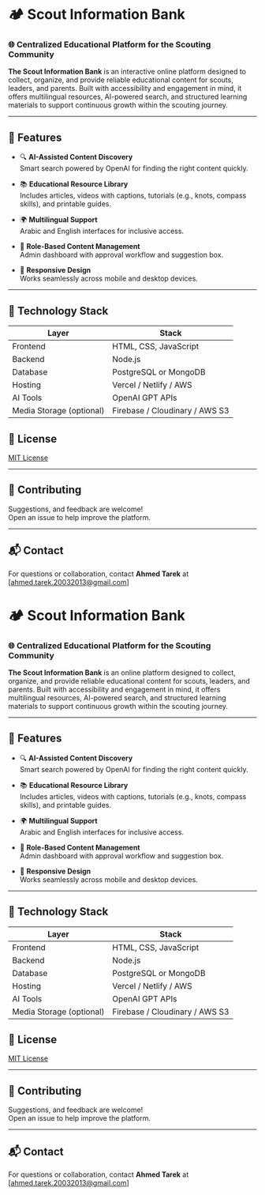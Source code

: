 # 🏕️ Scout Information Bank

### 🌐 Centralized Educational Platform for the Scouting Community

**The Scout Information Bank** is an interactive online platform designed to collect, organize, and provide reliable educational content for scouts, leaders, and parents. Built with accessibility and engagement in mind, it offers multilingual resources, AI-powered search, and structured learning materials to support continuous growth within the scouting journey.

---

## 🚀 Features

- 🔍 **AI-Assisted Content Discovery**  
  Smart search powered by OpenAI for finding the right content quickly.

- 📚 **Educational Resource Library**  
  Includes articles, videos with captions, tutorials (e.g., knots, compass skills), and printable guides.

- 🌍 **Multilingual Support**  
  Arabic and English interfaces for inclusive access.

- 🧠 **Role-Based Content Management**  
  Admin dashboard with approval workflow and suggestion box.

- 📱 **Responsive Design**  
  Works seamlessly across mobile and desktop devices.

---

## 🧰 Technology Stack

| Layer        | Stack                              |
|--------------|-------------------------------------|
| Frontend     | HTML, CSS, JavaScript               |
| Backend      | Node.js                             |
| Database     | PostgreSQL or MongoDB               |
| Hosting      | Vercel / Netlify / AWS              |
| AI Tools     | OpenAI GPT APIs                     |
| Media Storage (optional) | Firebase / Cloudinary / AWS S3  |


## 📄 License

[MIT License](LICENSE)

---

## 🤝 Contributing

Suggestions, and feedback are welcome!  
Open an issue  to help improve the platform.

---

## 📬 Contact

For questions or collaboration, contact **Ahmed Tarek** at [ahmed.tarek.20032013@gmail.com]



# 🏕️ Scout Information Bank

### 🌐 Centralized Educational Platform for the Scouting Community

**The Scout Information Bank** is an  online platform designed to collect, organize, and provide reliable educational content for scouts, leaders, and parents. Built with accessibility and engagement in mind, it offers multilingual resources, AI-powered search, and structured learning materials to support continuous growth within the scouting journey.

---

## 🚀 Features

- 🔍 **AI-Assisted Content Discovery**  
  Smart search powered by OpenAI for finding the right content quickly.

- 📚 **Educational Resource Library**  
  Includes articles, videos with captions, tutorials (e.g., knots, compass skills), and printable guides.

- 🌍 **Multilingual Support**  
  Arabic and English interfaces for inclusive access.

- 🧠 **Role-Based Content Management**  
  Admin dashboard with approval workflow and suggestion box.

- 📱 **Responsive Design**  
  Works seamlessly across mobile and desktop devices.

---

## 🧰 Technology Stack

| Layer        | Stack                              |
|--------------|-------------------------------------|
| Frontend     | HTML, CSS, JavaScript               |
| Backend      | Node.js                             |
| Database     | PostgreSQL or MongoDB               |
| Hosting      | Vercel / Netlify / AWS              |
| AI Tools     | OpenAI GPT APIs                     |
| Media Storage (optional) | Firebase / Cloudinary / AWS S3  |


## 📄 License

[MIT License](LICENSE)

---

## 🤝 Contributing

Suggestions, and feedback are welcome!  
Open an issue  to help improve the platform.

---

## 📬 Contact

For questions or collaboration, contact **Ahmed Tarek** at [ahmed.tarek.20032013@gmail.com]


